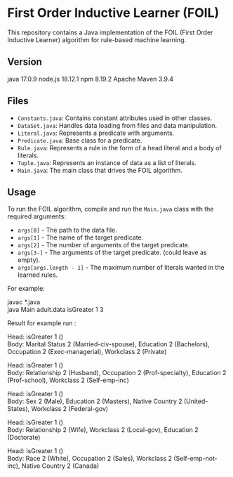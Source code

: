 # First Order Inductive Learner (FOIL)

This repository contains a Java implementation of the FOIL (First Order Inductive Learner) algorithm for rule-based machine learning.

## Version

java 17.0.9 
node.js 18.12.1
npm 8.19.2
Apache Maven 3.9.4


## Files

- `Constants.java`: Contains constant attributes used in other classes.
- `DataSet.java`: Handles data loading from files and data manipulation.
- `Literal.java`: Represents a predicate with arguments.
- `Predicate.java`: Base class for a predicate.
- `Rule.java`: Represents a rule in the form of a head literal and a body of literals.
- `Tuple.java`: Represents an instance of data as a list of literals.
- `Main.java`: The main class that drives the FOIL algorithm.

## Usage

To run the FOIL algorithm, compile and run the `Main.java` class with the required arguments:

- `args[0]` - The path to the data file.
- `args[1]` - The name of the target predicate.
- `args[2]` - The number of arguments of the target predicate.
- `args[3-]` - The arguments of the target predicate. (could leave as empty).
- `args[args.length - 1]` - The maximum number of literals wanted in the learned rules.

For example:

javac \*.java  
java Main adult.data isGreater 1 3

Result for example run :

Head: isGreater 1 ()  
Body: Marital Status 2 (Married-civ-spouse), Education 2 (Bachelors), Occupation 2 (Exec-managerial), Workclass 2 (Private)

Head: isGreater 1 ()  
Body: Relationship 2 (Husband), Occupation 2 (Prof-specialty), Education 2 (Prof-school), Workclass 2 (Self-emp-inc)

Head: isGreater 1 ()  
Body: Sex 2 (Male), Education 2 (Masters), Native Country 2 (United-States), Workclass 2 (Federal-gov)

Head: isGreater 1 ()  
Body: Relationship 2 (Wife), Workclass 2 (Local-gov), Education 2 (Doctorate)

Head: isGreater 1 ()  
Body: Race 2 (White), Occupation 2 (Sales), Workclass 2 (Self-emp-not-inc), Native Country 2 (Canada)
